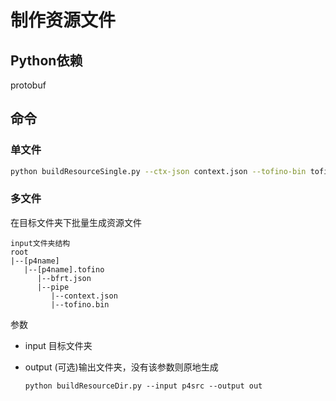 # 制作资源文件

## Python依赖

protobuf

## 命令

### 单文件

```bash
python buildResourceSingle.py --ctx-json context.json --tofino-bin tofino.bin  --bfrt-json bfrt.json --output basic_tna.bin -p basic_tna
```

### 多文件

在目标文件夹下批量生成资源文件

```
input文件夹结构
root
|--[p4name]
   |--[p4name].tofino
      |--bfrt.json
      |--pipe
         |--context.json
         |--tofino.bin
```

参数

* input 目标文件夹
* output (可选)输出文件夹，没有该参数则原地生成

  `python buildResourceDir.py --input p4src --output out`
